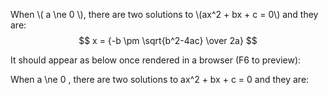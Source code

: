 When \\( a \ne 0 \\), there are two solutions to \\(ax^2 + bx + c = 0\\) and they are:
$$ x = {-b \pm \sqrt{b^2-4ac} \over 2a} $$

It should appear as below once rendered in a browser (F6 to preview):

When a \ne 0 , there are two solutions to ax^2 + bx + c = 0  and they are: